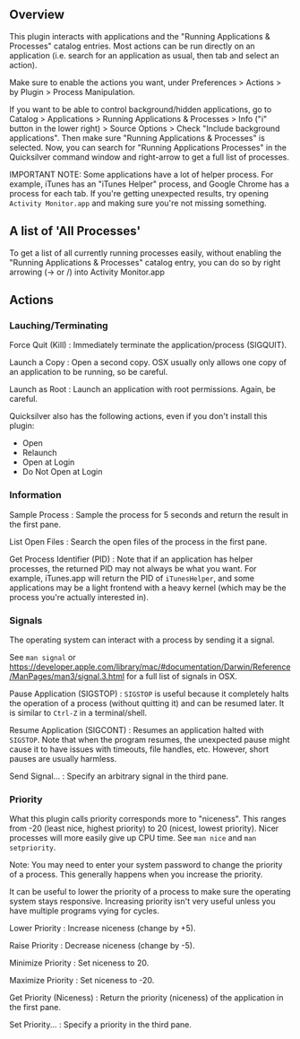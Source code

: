 ## Overview

This plugin interacts with applications and the "Running Applications & Processes" catalog entries. Most actions can be run directly on an application (i.e. search for an application as usual, then tab and select an action).

Make sure to enable the actions you want, under Preferences > Actions > by Plugin > Process Manipulation.

If you want to be able to control background/hidden applications, go to Catalog > Applications > Running Applications & Processes > Info ("i" button in the lower right) > Source Options > Check "Include background applications". Then make sure "Running Applications & Processes" is selected. Now, you can search for "Running Applications Processes" in the Quicksilver command window and right-arrow to get a full list of processes.

IMPORTANT NOTE: Some applications have a lot of helper process. For example, iTunes has an "iTunes Helper" process, and Google Chrome has a process for each tab. If you're getting unexpected results, try opening `Activity Monitor.app` and making sure you're not missing something.

## A list of 'All Processes'

To get a list of all currently running processes easily, without enabling the "Running Applications & Processes" catalog entry, you can do so by right arrowing (→ or /) into Activity Monitor.app

## Actions

### Lauching/Terminating

Force Quit (Kill)
  : Immediately terminate the application/process (SIGQUIT).

Launch a Copy
  : Open a second copy. OSX usually only allows one copy of an application to be running, so be careful.

Launch as Root
  : Launch an application with root permissions. Again, be careful.

Quicksilver also has the following actions, even if you don't install this plugin:

- Open
- Relaunch
- Open at Login
- Do Not Open at Login

### Information

Sample Process
  : Sample the process for 5 seconds and return the result in the first pane.

List Open Files
  : Search the open files of the process in the first pane.

Get Process Identifier (PID)
  : Note that if an application has helper processes, the returned PID may not always be what you want. For example, iTunes.app will return the PID of `iTunesHelper`, and some applications may be a light frontend with a heavy kernel (which may be the process you're actually interested in).

### Signals

The operating system can interact with a process by sending it a signal.

See `man signal` or <https://developer.apple.com/library/mac/#documentation/Darwin/Reference/ManPages/man3/signal.3.html> for a full list of signals in OSX.

Pause Application (SIGSTOP)
  : `SIGSTOP` is useful because it completely halts the operation of a process (without quitting it) and can be resumed later. It is similar to `Ctrl-Z` in a terminal/shell.

Resume Application (SIGCONT)
  : Resumes an application halted with `SIGSTOP`. Note that when the program resumes, the unexpected pause might cause it to have issues with timeouts, file handles, etc. However, short pauses are usually harmless.

Send Signal...
  : Specify an arbitrary signal in the third pane.

### Priority

What this plugin calls priority corresponds more to "niceness". This ranges from -20 (least nice, highest priority) to 20 (nicest, lowest priority). Nicer processes will more easily give up CPU time. See `man nice` and `man setpriority`.

Note: You may need to enter your system password to change the priority of a process. This generally happens when you increase the priority.

It can be useful to lower the priority of a process to make sure the operating system stays responsive. Increasing priority isn't very useful unless you have multiple programs vying for cycles.

Lower Priority
  : Increase niceness (change by +5).

Raise Priority
  : Decrease niceness (change by -5).

Minimize Priority
  : Set niceness to 20.

Maximize Priority
  : Set niceness to -20.

Get Priority (Niceness)
  : Return the priority (niceness) of the application in the first pane.

Set Priority...
  : Specify a priority in the third pane.

